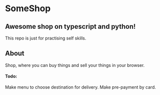 # SomeShop
## Awesome shop on typescript and python!
This repo is just for practising self skills.

## About
Shop, where you can buy things and sell your things in your browser.

#### Todo:
Make menu to choose destination for delivery.
Make pre-payment by card.